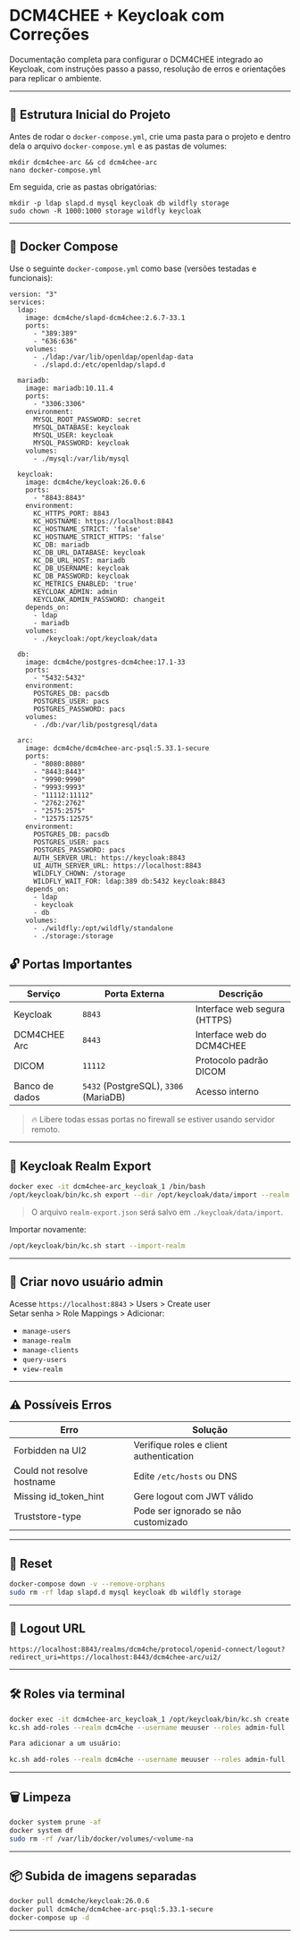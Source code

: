 
DCM4CHEE + Keycloak com Correções
=================================


Documentação completa para configurar o DCM4CHEE integrado ao Keycloak, com instruções passo a passo, resolução de erros e orientações para replicar o ambiente.




---


📁 Estrutura Inicial do Projeto
------------------------------


Antes de rodar o `docker-compose.yml`, crie uma pasta para o projeto e dentro dela o arquivo `docker-compose.yml` e as pastas de volumes:



```
mkdir dcm4chee-arc && cd dcm4chee-arc
nano docker-compose.yml

```

Em seguida, crie as pastas obrigatórias:



```
mkdir -p ldap slapd.d mysql keycloak db wildfly storage
sudo chown -R 1000:1000 storage wildfly keycloak

```



---


🐳 Docker Compose
----------------


Use o seguinte `docker-compose.yml` como base (versões testadas e funcionais):



```
version: "3"
services:
  ldap:
    image: dcm4che/slapd-dcm4chee:2.6.7-33.1
    ports:
      - "389:389"
      - "636:636"
    volumes:
      - ./ldap:/var/lib/openldap/openldap-data
      - ./slapd.d:/etc/openldap/slapd.d

  mariadb:
    image: mariadb:10.11.4
    ports:
      - "3306:3306"
    environment:
      MYSQL_ROOT_PASSWORD: secret
      MYSQL_DATABASE: keycloak
      MYSQL_USER: keycloak
      MYSQL_PASSWORD: keycloak
    volumes:
      - ./mysql:/var/lib/mysql

  keycloak:
    image: dcm4che/keycloak:26.0.6
    ports:
      - "8843:8843"
    environment:
      KC_HTTPS_PORT: 8843
      KC_HOSTNAME: https://localhost:8843
      KC_HOSTNAME_STRICT: 'false'
      KC_HOSTNAME_STRICT_HTTPS: 'false'
      KC_DB: mariadb
      KC_DB_URL_DATABASE: keycloak
      KC_DB_URL_HOST: mariadb
      KC_DB_USERNAME: keycloak
      KC_DB_PASSWORD: keycloak
      KC_METRICS_ENABLED: 'true'
      KEYCLOAK_ADMIN: admin
      KEYCLOAK_ADMIN_PASSWORD: changeit
    depends_on:
      - ldap
      - mariadb
    volumes:
      - ./keycloak:/opt/keycloak/data

  db:
    image: dcm4che/postgres-dcm4chee:17.1-33
    ports:
      - "5432:5432"
    environment:
      POSTGRES_DB: pacsdb
      POSTGRES_USER: pacs
      POSTGRES_PASSWORD: pacs
    volumes:
      - ./db:/var/lib/postgresql/data

  arc:
    image: dcm4che/dcm4chee-arc-psql:5.33.1-secure
    ports:
      - "8080:8080"
      - "8443:8443"
      - "9990:9990"
      - "9993:9993"
      - "11112:11112"
      - "2762:2762"
      - "2575:2575"
      - "12575:12575"
    environment:
      POSTGRES_DB: pacsdb
      POSTGRES_USER: pacs
      POSTGRES_PASSWORD: pacs
      AUTH_SERVER_URL: https://keycloak:8843
      UI_AUTH_SERVER_URL: https://localhost:8843
      WILDFLY_CHOWN: /storage
      WILDFLY_WAIT_FOR: ldap:389 db:5432 keycloak:8843
    depends_on:
      - ldap
      - keycloak
      - db
    volumes:
      - ./wildfly:/opt/wildfly/standalone
      - ./storage:/storage

```
## 🔓 Portas Importantes

| Serviço        | Porta Externa                         | Descrição                    |
| -------------- | ------------------------------------- | ---------------------------- |
| Keycloak       | `8843`                                | Interface web segura (HTTPS) |
| DCM4CHEE Arc   | `8443`                                | Interface web do DCM4CHEE    |
| DICOM          | `11112`                               | Protocolo padrão DICOM       |
| Banco de dados | `5432` (PostgreSQL), `3306` (MariaDB) | Acesso interno               |

> 🔥 Libere todas essas portas no firewall se estiver usando servidor remoto.


---

## 🔑 Keycloak Realm Export

```bash
docker exec -it dcm4chee-arc_keycloak_1 /bin/bash
/opt/keycloak/bin/kc.sh export --dir /opt/keycloak/data/import --realm dcm4che --users realm_file
```

> O arquivo `realm-export.json` será salvo em `./keycloak/data/import`.

Importar novamente:

```bash
/opt/keycloak/bin/kc.sh start --import-realm
```

---

## 👤 Criar novo usuário admin

Acesse `https://localhost:8843` > Users > Create user  
Setar senha > Role Mappings > Adicionar:

- `manage-users`
- `manage-realm`
- `manage-clients`
- `query-users`
- `view-realm`

---

## ⚠ Possíveis Erros

| Erro | Solução |
|------|---------|
| Forbidden na UI2 | Verifique roles e client authentication |
| Could not resolve hostname | Edite `/etc/hosts` ou DNS |
| Missing id_token_hint | Gere logout com JWT válido |
| Truststore-type | Pode ser ignorado se não customizado |

---

## 🔄 Reset

```bash
docker-compose down -v --remove-orphans
sudo rm -rf ldap slapd.d mysql keycloak db wildfly storage
```

---

## 🔐 Logout URL

```
https://localhost:8843/realms/dcm4che/protocol/openid-connect/logout?redirect_uri=https://localhost:8443/dcm4chee-arc/ui2/
```

---

## 🛠️ Roles via terminal

```bash
docker exec -it dcm4chee-arc_keycloak_1 /opt/keycloak/bin/kc.sh create roles --realm dcm4che --name admin-full
kc.sh add-roles --realm dcm4che --username meuuser --roles admin-full

Para adicionar a um usuário:

kc.sh add-roles --realm dcm4che --username meuuser --roles admin-full
```

---

## 🗑️ Limpeza

```bash
docker system prune -af
docker system df
sudo rm -rf /var/lib/docker/volumes/<volume-na
```

---

## 📦 Subida de imagens separadas

```bash
docker pull dcm4che/keycloak:26.0.6
docker pull dcm4che/dcm4chee-arc-psql:5.33.1-secure
docker-compose up -d
```

---
